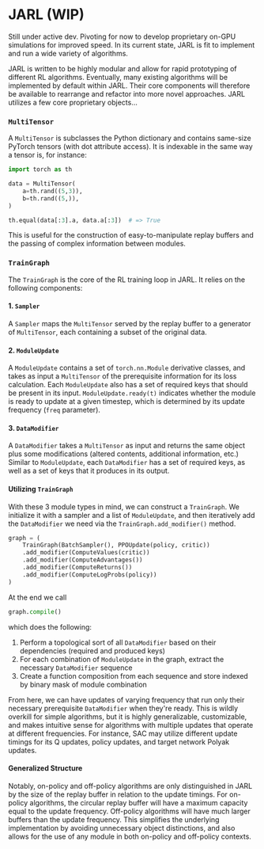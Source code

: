 # JARL (WIP)

Still under active dev. Pivoting for now to develop proprietary on-GPU simulations for improved speed. In its current state, JARL is fit to implement and run a wide variety of algorithms.

JARL is written to be highly modular and allow for rapid prototyping of different RL algorithms.
Eventually, many existing algorithms will be implemented by default within JARL. Their core components will therefore be available to rearrange and refactor into more novel approaches.
JARL utilizes a few core proprietary objects...

### ```MultiTensor```

A ```MultiTensor``` is subclasses the Python dictionary and contains same-size PyTorch tensors (with dot attribute access). It is indexable in the same way a tensor is, for instance:

```python
import torch as th

data = MultiTensor(
    a=th.rand((5,3)),
    b=th.rand((5,)),
)

th.equal(data[:3].a, data.a[:3])  # => True
```

This is useful for the construction of easy-to-manipulate replay buffers and the passing of complex information between modules.

### ```TrainGraph```

The ```TrainGraph``` is the core of the RL training loop in JARL. It relies on the following components:

#### 1. ```Sampler```

A ```Sampler``` maps the ```MultiTensor``` served by the replay buffer to a generator of ```MultiTensor```, each containing a subset of the original data.

#### 2. ```ModuleUpdate```

A ```ModuleUpdate``` contains a set of ```torch.nn.Module``` derivative classes, and takes as input a ```MultiTensor``` of the prerequisite information for its loss calculation. Each ```ModuleUpdate``` also has a set of required keys that should be present in its input. ```ModuleUpdate.ready(t)``` indicates whether the module is ready to update at a given timestep, which is determined by its update frequency (```freq``` parameter).

#### 3. ```DataModifier```

A ```DataModifier``` takes a ```MultiTensor``` as input and returns the same object plus some modifications (altered contents, additional information, etc.) Similar to ```ModuleUpdate```, each ```DataModifier``` has a set of required keys, as well as a set of keys that it produces in its output.

#### Utilizing ```TrainGraph```

With these 3 module types in mind, we can construct a ```TrainGraph```. We initialize it with a sampler and a list of ```ModuleUpdate```, and then iteratively add the ```DataModifier``` we need via the ```TrainGraph.add_modifier()``` method.

```python
graph = (
    TrainGraph(BatchSampler(), PPOUpdate(policy, critic))
    .add_modifier(ComputeValues(critic))
    .add_modifier(ComputeAdvantages())
    .add_modifier(ComputeReturns())
    .add_modifier(ComputeLogProbs(policy))
)
```

At the end we call 

```python
graph.compile()
```

which does the following:

1. Perform a topological sort of all ```DataModifier``` based on their dependencies (required and produced keys)
2. For each combination of ```ModuleUpdate``` in the graph, extract the necessary ```DataModifier``` sequence
3. Create a function composition from each sequence and store indexed by binary mask of module combination

From here, we can have updates of varying frequency that run only their necessary prerequisite ```DataModifier``` when they're ready. This is wildly overkill for simple algorithms, but it is highly generalizable, customizable, and makes intuitive sense for algorithms with multiple updates that operate at different frequencies. For instance, SAC may utilize different update timings for its Q updates, policy updates, and target network Polyak updates.

#### Generalized Structure

Notably, on-policy and off-policy algorithms are only distinguished in JARL by the size of the replay buffer in relation to the update timings. For on-policy algorithms, the circular replay buffer will have a maximum capacity equal to the update frequency. Off-policy algorithms will have much larger buffers than the update frequency. This simplifies the underlying implementation by avoiding unnecessary object distinctions, and also allows for the use of any module in both on-policy and off-policy contexts.
